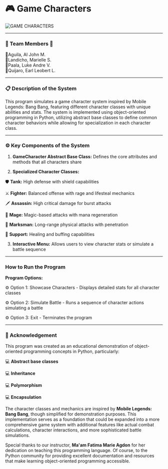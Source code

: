 # **🎮 Game Characters**
![GAME CHARACTERS](https://github.com/user-attachments/assets/1574d908-e466-46a2-b3ca-ae967130979e)

---
### **💚 Team Members 💚**
🔹Aguila, Al John M.<br>
🔹Landicho, Marielle S.<br>
🔹Paala, Luke Andre V.<br>
🔹Quijaro, Earl Leobert L.

---
### **📋 Description of the System**

This program simulates a game character system inspired by Mobile Legends: Bang Bang, featuring different character classes with unique abilities and stats. The system is implemented using object-oriented programming in Python, utilizing abstract base classes to define common character behaviors while allowing for specialization in each character class.

---
### **⚙ Key Components of the System**

1. **GameCharacter Abstract Base Class:** Defines the core attributes and methods that all characters share

2. **Specialized Character Classes:**

🛡️ **Tank:** High defense with shield capabilities

⚔️ **Fighter:** Balanced offense with rage and lifesteal mechanics

🗡️ **Assassin:** High critical damage for burst attacks

🔮 **Mage:** Magic-based attacks with mana regeneration

🏹 **Marksman:** Long-range physical attacks with penetration

🧿 **Support:** Healing and buffing capabilities


3.  **Interactive Menu:** Allows users to view character stats or simulate a battle sequence

---
### **How to Run the Program**

**Program Options:**

⚙ Option 1: Showcase Characters - Displays detailed stats for all character classes

⚙ Option 2: Simulate Battle - Runs a sequence of character actions simulating a battle

⚙ Option 3: Exit - Terminates the program

---
### **🔔 Acknowledgement**

This program was created as an educational demonstration of object-oriented programming concepts in Python, particularly:

💻 **Abstract base classes**

💻 **Inheritance**

💻 **Polymorphism**

💻 **Encapsulation**

The character classes and mechanics are inspired by **Mobile Legends: Bang Bang**, though simplified for demonstration purposes. This implementation serves as a foundation that could be expanded into a more comprehensive game system with additional features like actual combat calculations, character interactions, and more sophisticated battle simulations.

Special thanks to our instructor, **Ma'am Fatima Marie Agdon** for her dedication on teaching this programming language. Of course, to the Python community for providing excellent documentation and resources that make learning object-oriented programming accessible.


 
